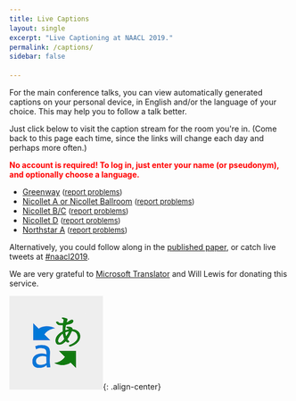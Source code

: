 ```yaml
---
title: Live Captions
layout: single
excerpt: "Live Captioning at NAACL 2019."
permalink: /captions/
sidebar: false

---
```


For the main conference talks, you can view automatically generated captions on your personal device, in English and/or the language of your choice.  This may help you to follow a talk better.

Just click below to visit the caption stream for the room you're in.  (Come back to this page each time, since the links will change each day and perhaps more often.)

<span style="font-weight: bolder;color: red;">No account is required!  To log in, just enter your name (or pseudonym), and optionally choose a language.</span>

- [Greenway](http://translate.it/IXLUG)  <span style="font-size: small;">(<a href="mailto:naacl2019-captions@googlegroups.com?subject=caption%20stream%20in%20Greenway&body=Please%20come%20restart%20the%20caption%20stream,%20thanks.">report problems</a>)</span>
- [Nicollet A or Nicollet Ballroom](http://translate.it/RXEQA) <span style="font-size: small;">(<a href="mailto:naacl2019-captions@googlegroups.com?subject=caption%20stream%20in%20Nicollet%20A&body=Please%20come%20restart%20the%20caption%20stream,%20thanks.">report problems</a>)</span>
- [Nicollet B/C](http://translate.it/CPZKL)  <span style="font-size: small;">(<a href="mailto:naacl2019-captions@googlegroups.com?subject=caption%20stream%20in%20Nicollet%20B/C&body=Please%20come%20restart%20the%20caption%20stream,%20thanks.">report problems</a>)</span>
- [Nicollet D](http://translate.it/YLDKA)  <span style="font-size: small;">(<a href="mailto:naacl2019-captions@googlegroups.com?subject=caption%20stream%20in%20Nicollet%20D&body=Please%20come%20restart%20the%20caption%20stream,%20thanks.">report problems</a>)</span>
- [Northstar A](http://translate.it/KCZTY) <span style="font-size: small;">(<a href="mailto:naacl2019-captions@googlegroups.com?subject=caption%20stream%20in%20Northstar%20A&body=Please%20come%20restart%20the%20caption%20stream,%20thanks.">report problems</a>)</span>

Alternatively, you could follow along in the [published paper](https://aclweb.org/anthology/events/naacl-2019/), or catch live tweets at <a href="https://twitter.com/search?q=%23naacl2019&f=realtime" target="blank_">#naacl2019</a>.

We are very grateful to [Microsoft Translator](https://translator.microsoft.com) and Will Lewis for donating this service.

![Microsoft Translator Logo](/assets/images/logos/microsoft-translator-logo-small.png){: .align-center}
